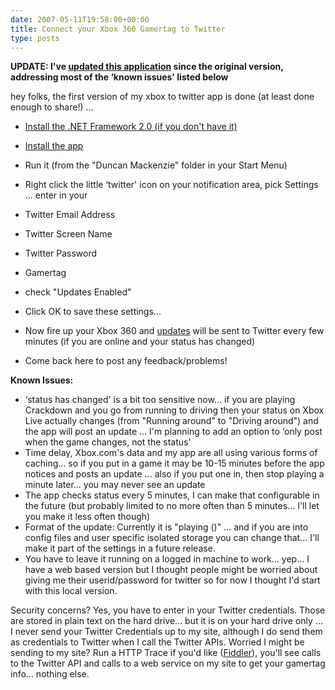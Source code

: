 ```yaml
---
date: 2007-05-11T19:58:00+00:00
title: Connect your Xbox 360 Gamertag to Twitter
type: posts
---
```

**UPDATE: I've [updated this application](http://www.duncanmackenzie.net/blog/using-the-xbox-to-twitter-app-please-update-your-client/) since the original version, addressing most of the &#8216;known issues' listed below**

hey folks, the first version of my xbox to twitter app is done (at least done enough to share!) ...

  * [Install the .NET Framework 2.0 (if you don't have it)](http://www.microsoft.com/downloads/details.aspx?familyid=0856eacb-4362-4b0d-8edd-aab15c5e04f5&displaylang=en)
  * [Install the app](http://www.duncanmackenzie.net/XboxToTwitter/Install/XboxTwitterInstaller.msi)
  * Run it (from the "Duncan Mackenzie" folder in your Start Menu)
  * Right click the little &#8216;twitter' icon on your notification area, pick Settings ... enter in your
  * Twitter Email Address
  * Twitter Screen Name
  * Twitter Password
  * Gamertag
  * check "Updates Enabled"
  * Click OK to save these settings...

  * Now fire up your Xbox 360 and [updates](http://twitter.com/Duncanma/statuses/60427042) will be sent to Twitter every few minutes (if you are online and your status has changed)
  * Come back here to post any feedback/problems!

**Known Issues:**

  * &#8216;status has changed' is a bit too sensitive now... if you are playing Crackdown and you go from running to driving then your status on Xbox Live actually changes (from "Running around" to "Driving around") and the app will post an update ... I'm planning to add an option to &#8216;only post when the game changes, not the status'
  * Time delay, Xbox.com's data and my app are all using various forms of caching... so if you put in a game it may be 10-15 minutes before the app notices and posts an update ... also if you put one in, then stop playing a minute later... you may never see an update
  * The app checks status every 5 minutes, I can make that configurable in the future (but probably limited to no more often than 5 minutes... I'll let you make it less often though)
  * Format of the update: Currently it is "playing <game title> (<additional info>)" ... and if you are into config files and user specific isolated storage you can change that... I'll make it part of the settings in a future release.
  * You have to leave it running on a logged in machine to work... yep... I have a web based version but I thought people might be worried about giving me their userid/password for twitter so for now I thought I'd start with this local version.

Security concerns? Yes, you have to enter in your Twitter credentials. Those are stored in plain text on the hard drive... but it is on your hard drive only ... I never send your Twitter Credentials up to my site, although I do send them as credentials to Twitter when I call the Twitter APIs. Worried I might be sending to my site? Run a HTTP Trace if you'd like ([Fiddler](http://www.fiddlertool.com/)), you'll see calls to the Twitter API and calls to a web service on my site to get your gamertag info... nothing else.
